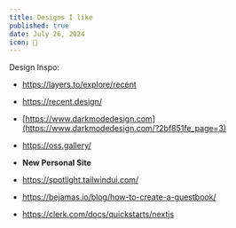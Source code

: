 ```yaml
---
title: Designs I like
published: true
date: July 26, 2024
icon: 🎨
---
```


Design Inspo:

- https://layers.to/explore/recent
- https://recent.design/
- [https://www.darkmodedesign.com](https://www.darkmodedesign.com/?2bf851fe_page=3)
- https://oss.gallery/
- **New Personal Site**

- https://spotlight.tailwindui.com/
- https://bejamas.io/blog/how-to-create-a-guestbook/
- https://clerk.com/docs/quickstarts/nextjs